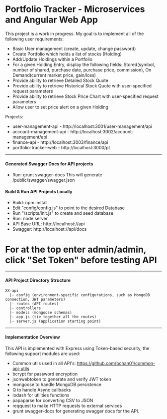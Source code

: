 # Portfolio Tracker - Microservices and Angular Web App

This project is a work in progress.  My goal is to implement all of the following user requirements:

* Basic User management (create, update, change password)
* Create Portfolio which holds a list of stocks (Holding)
* Add/Update Holdings within a Portfolio
* For a given Holding Entry, display the following fields: Stored(symbol, number of shared, purchase date, purchase price, commission), On Demand(current market price, gain/loss)
* Provide ability to retrieve Detailed Stock Quote
* Provide ability to retrieve Historical Stock Quote with user-specified request parameters
* Provide ability to retrieve Stock Price Chart with user-specified request parameters
* Allow user to set price alert on a given Holding

Projects:

* user-management-api - http://localhost:3001/user-management/api
* account-management-api - http://localhost:3002/account-management/api
* finance-api - http://localhost:3003/finance/api
* portfolio-tracker-web - http://localhost:3000/pt

---------------------------------------

#### Generated Swagger Docs for API projects ####
* Run: grunt swagger-docs
This will generate /public/swagger/swagger.json

#### Build & Run API Projects Locally ####
* Build: npm install
* Edit "config/config.js" to point to the desired Database
* Run "/scripts/init.js" to create and seed database
* Run: node server
* API Base URL: http://localhost:<port>/<api-name>/api
* Swagger: http://localhost:<port>/<api-name>/api/docs 
# For at the top enter admin/admin, click "Set Token" before testing API

---------------------------------------

#### API Project Directory Structure ####
    XX-api
      |- config (environment-specific configurations, such as MongoDB connection, JWT parameters)
      |- routes (API routes)
      |- controllers
      |- models (mongoose schemas)
      |- app.js (tie together all the routes)
      |- server.js (application starting point)
  
---------------------------------------

#### Implementation Overview ####
This API is implemented with Express using Token-based security, the following support modules are used:
* Common utils used in all API's: https://github.com/bchan01/common-api-utils
* bcrypt for password encryption
* jsonwebtoken to generate and verify JWT token
* mongoose to handle MongoDB persistence
* Q to handle Async callbacks
* lodash for utilities functions
* papaparse for converting CSV to JSON
* reqquest to make HTTP requests to external services
* grunt swagger-docs for generating swagger docs for the API.


